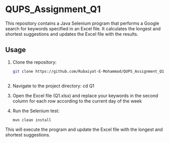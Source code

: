 # QUPS_Assignment_Q1

This repository contains a Java Selenium program that performs a Google search for keywords specified in an Excel file. It calculates the longest and shortest suggestions and updates the Excel file with the results.

## Usage

1. Clone the repository:

   ```bash
   git clone https://github.com/Rubaiyat-E-Mohammad/QUPS_Assignment_Q1.git
  
2. Navigate to the project directory:
	cd Q1

3. Open the Excel file (Q1.xlsx) and replace your keywords in the second column for each row according to the current day of the week

4. Run the Selenium test:
	
	```bash
	mvn clean install
	
This will execute the program and update the Excel file with the longest and shortest suggestions.
